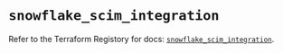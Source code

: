 # `snowflake_scim_integration`

Refer to the Terraform Registory for docs: [`snowflake_scim_integration`](https://registry.terraform.io/providers/snowflake-labs/snowflake/0.70.0/docs/resources/scim_integration).
